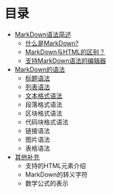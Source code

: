 # 目录

* [MarkDown语法简述](README.md)
  * [什么是MarkDown?](shi-yao-shi-markdown.md)
  * [MarkDown与HTML的区别？](markdownyu-html-de-qu-bie-ff1f.md)
  * [支持MarkDown语法的编辑器](zhi-chi-markdown-yu-fa-de-bian-ji-qi.md)
* [MarkDown的语法](da-duan-dian.md)
  * [标题语法](da-duan-dian/biao-ti-yu-fa.md)
  * [列表语法](da-duan-dian/lie-biao-yu-fa.md)
  * [文本格式语法](da-duan-dian/wen-ben-ge-shi-yu-fa.md)
  * 段落格式语法
  * 区块格式语法
  * 代码块格式语法
  * 链接语法
  * 图片语法
  * 表格语法
* [其他补充](biao-ti-yu-fa.md)
  * 支持的HTML元素介绍
  * MarkDown的转义字符
  * 数学公式的表示

